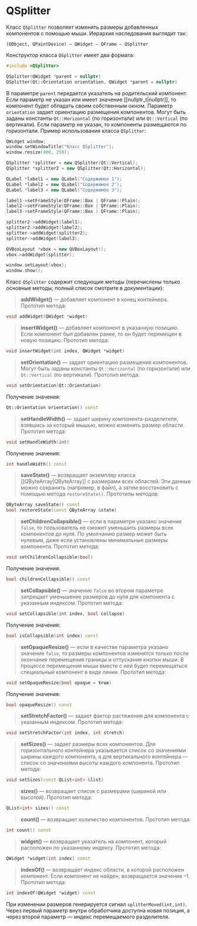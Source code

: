 # QSplitter

Класс `QSplitter` позволяет изменять размеры добавленных компонентов с помощью мыши. Иерархия наследования выглядит так:

```
(QObject, QPaintDevice) — QWidget — QFrame — QSplitter
```

Конструктор класса `QSplitter` имеет два формата:

```c++
#include <QSplitter>

QSplitter(QWidget *parent = nullptr)
QSplitter(Qt::Orientation orientation, QWidget *parent = nullptr)
```

В параметре `parent` передается указатель на родительский компонент. Если параметр не указан или имеет значение [[nullptr_t|nullptr]], то компонент будет обладать своим собственным окном. Параметр `orientation` задает ориентацию размещения компонентов. Могут быть заданы константы `Qt::Horizontal` (по горизонтали) или `Qt::Vertical` (по вертикали). Если параметр не указан, то компоненты размещаются по горизонтали. Пример использования класса `QSplitter`:

```c++
QWidget window;
window.setWindowTitle("Класс QSplitter");
window.resize(400, 250);

QSplitter *splitter = new QSplitter(Qt::Vertical);
QSplitter *splitter2 = new QSplitter(Qt::Horizontal);

QLabel *label1 = new QLabel("Содержимое 1");
QLabel *label2 = new QLabel("Содержимое 2");
QLabel *label3 = new QLabel("Содержимое 3");

label1->setFrameStyle(QFrame::Box | QFrame::Plain);
label2->setFrameStyle(QFrame::Box | QFrame::Plain);
label3->setFrameStyle(QFrame::Box | QFrame::Plain);

splitter2->addWidget(label1);
splitter2->addWidget(label2);
splitter->addWidget(splitter2);
splitter->addWidget(label3);

QVBoxLayout *vbox = new QVBoxLayout();
vbox->addWidget(splitter);

window.setLayout(vbox);
window.show();
```

Класс `QSplitter` содержит следующие методы (перечислены только основные методы; полный список смотрите в документации):

> **addWidget()** — добавляет компонент в конец контейнера. Прототип метода:
```c++
void addWidget(QWidget *widget) 
```

> **insertWidget()** — добавляет компонент в указанную позицию. Если компонент был добавлен ранее, то он будет перемещен в новую позицию. Прототип метода:
```c++
void insertWidget(int index, QWidget *widget)
```

> **setOrientation()** — задает ориентацию размещения компонентов. Могут быть заданы константы `Qt::Horizontal` (по горизонтали) или `Qt::Vertical` (по вертикали). Прототип метода:
```c++
void setOrientation(Qt::Orientation)
```

Получение значения:
```c++
Qt::Orientation orientation() const
```

> **setHandleWidth()** — задает ширину компонента-разделителя, взявшись за который мышью, можно изменить размер области. Прототип метода:
```c++
void setHandleWidth(int)
```

Получение значения:
```c++
int handleWidth() const
```

> **saveState()** — возвращает экземпляр класса [[QByteArray|QByteArray]] с размерами всех областей. Эти данные можно сохранить (например, в файл), а затем восстановить с помощью метода `restoreState()`. Прототипы методов:
```c++
QByteArray saveState() const
bool restoreState(const QByteArray &state)
```

> **setChildrenCollapsible()** — если в параметре указано значение `false`, то пользователь не сможет уменьшить размеры всех компонентов до нуля. По умолчанию размер может быть нулевым, даже если установлены минимальные размеры компонента. Прототип метода:
```c++
void setChildrenCollapsible(bool)
```

Получение значения:
```c++
bool childrenCollapsible() const
```

> **setCollapsible()** — значение `false` во втором параметре запрещает уменьшение размеров до нуля для компонента с указанным индексом. Прототип метода:
```c++
void setCollapsible(int index, bool collapse)
```

Получение значения:
```c++
bool isCollapsible(int index) const
```

> **setOpaqueResize()** — если в качестве параметра указано значение `false`, то размеры компонентов изменятся только после окончания перемещения границы и отпускания кнопки мыши. В процессе перемещения мыши вместе с ней будет перемещаться специальный компонент в виде линии. Прототип метода:
```c++
void setOpaqueResize(bool opaque = true)
```

Получение значения:
```c++
bool opaqueResize() const
```

> **setStretchFactor()** — задает фактор растяжения для компонента с указанным индексом. Прототип метода:
```c++
void setStretchFactor(int index, int stretch)
```

> **setSizes()** — задает размеры всех компонентов. Для горизонтального контейнера указывается список со значениями ширины каждого компонента, а для вертикального контейнера — список со значениями высоты каждого компонента. Прототип метода:
```c++
void setSizes(const QList<int> &list)
```

> **sizes()** — возвращает список с размерами (шириной или высотой). Прототип метода:
```c++
QList<int> sizes() const
```

> **count()** — возвращает количество компонентов. Прототип метода:
```c++
int count() const
```

> **widget()** — возвращает указатель на компонент, который расположен по указанному индексу. Прототип метода:
```c++
QWidget *widget(int index) const
```

> **indexOf()** — возвращает индекс области, в которой расположен компонент. Если компонент не найден, возвращается значение –1. Прототип метода:
```c++
int indexOf(QWidget *widget) const
```

При изменении размеров генерируется сигнал `splitterMoved(int,int)`. Через первый параметр внутри обработчика доступна новая позиция, а через второй параметр — индекс перемещаемого разделителя.

